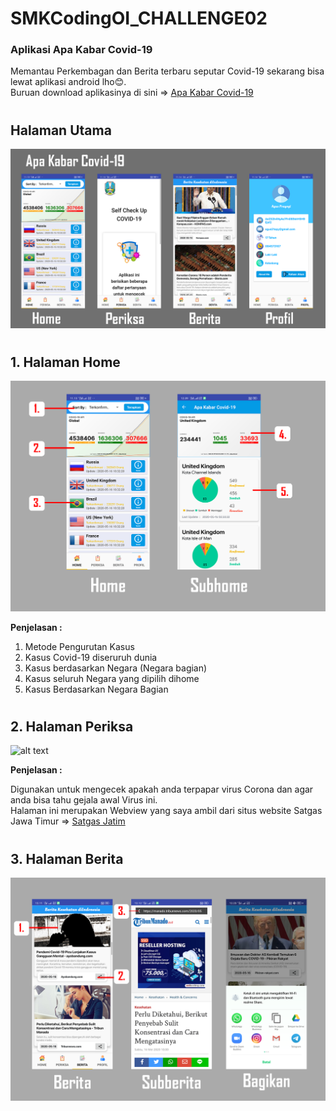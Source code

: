 # SMKCodingOI_CHALLENGE02
### Aplikasi Apa Kabar Covid-19
Memantau Perkembagan dan Berita terbaru seputar Covid-19 sekarang bisa lewat aplikasi android lho😊.\
Buruan download aplikasinya di sini => [Apa Kabar Covid-19](https://drive.google.com/open?id=1j6iqkCjzzmQrFazU2tNMZaz_5CXQjQJf)

#

## **Halaman Utama**
<img src="ScreenShots/Header.png">

#

## **1. Halaman Home**


<img src="ScreenShots/home.png">

**Penjelasan :**
1. Metode Pengurutan Kasus
2. Kasus Covid-19 diseruruh dunia
3. Kasus berdasarkan Negara (Negara bagian)
4. Kasus seluruh Negara yang dipilih dihome
5. Kasus Berdasarkan Negara Bagian
  
#
## **2. Halaman Periksa**


![alt text](https://github.com/agusprayogi02/SMKCodingOI_CHALLENGE02/blob/master/ScreenShots/Perikasa.png)

**Penjelasan :**

Digunakan untuk mengecek apakah anda terpapar virus Corona dan agar anda bisa tahu gejala awal Virus ini.\
Halaman ini merupakan Webview yang saya ambil dari situs website Satgas Jawa Timur => [Satgas Jatim](https://checkupcovid19.jatimprov.go.id/covid19/#!/checkup/)
#

## **3. Halaman Berita**

<img src="ScreenShots/Berita.png">
